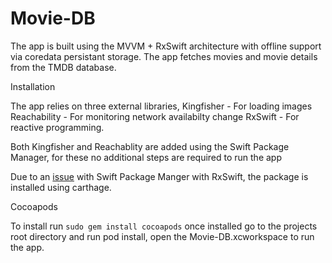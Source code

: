 # Movie-DB

The app is built using the MVVM + RxSwift architecture with offline support via coredata persistant storage. The app fetches movies and movie details from the TMDB database.

Installation

The app relies on three external libraries,
Kingfisher - For loading images
Reachability - For monitoring network availabilty change
RxSwift - For reactive programming.

Both Kingfisher and Reachablity are added using the Swift Package Manager, for these no additional steps are required to run the app


Due to an [issue](https://github.com/ReactiveX/RxSwift#swift-package-manager) with Swift Package Manger with RxSwift, the package is installed using carthage.

Cocoapods

To install run `sudo gem install cocoapods`
once installed go to the projects root directory and run pod install, open the Movie-DB.xcworkspace to run the app.
